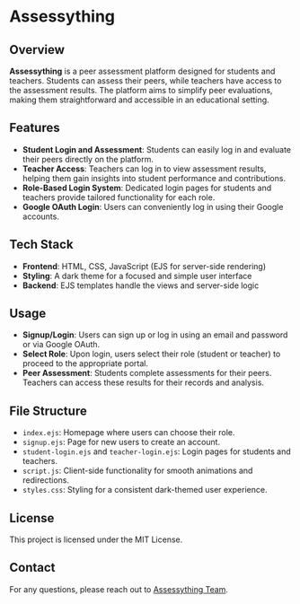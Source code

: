 # Assessything

## Overview

**Assessything** is a peer assessment platform designed for students and teachers. Students can assess their peers, while teachers have access to the assessment results. The platform aims to simplify peer evaluations, making them straightforward and accessible in an educational setting.

## Features

- **Student Login and Assessment**: Students can easily log in and evaluate their peers directly on the platform.
- **Teacher Access**: Teachers can log in to view assessment results, helping them gain insights into student performance and contributions.
- **Role-Based Login System**: Dedicated login pages for students and teachers provide tailored functionality for each role.
- **Google OAuth Login**: Users can conveniently log in using their Google accounts.


## Tech Stack

- **Frontend**: HTML, CSS, JavaScript (EJS for server-side rendering)
- **Styling**: A dark theme for a focused and simple user interface
- **Backend**: EJS templates handle the views and server-side logic

## Usage

- **Signup/Login**: Users can sign up or log in using an email and password or via Google OAuth.
- **Select Role**: Upon login, users select their role (student or teacher) to proceed to the appropriate portal.
- **Peer Assessment**: Students complete assessments for their peers. Teachers can access these results for their records and analysis.

## File Structure

- `index.ejs`: Homepage where users can choose their role.
- `signup.ejs`: Page for new users to create an account.
- `student-login.ejs` and `teacher-login.ejs`: Login pages for students and teachers.
- `script.js`: Client-side functionality for smooth animations and redirections.
- `styles.css`: Styling for a consistent dark-themed user experience.

## License

This project is licensed under the MIT License.

## Contact

For any questions, please reach out to [Assessything Team](mailto:p.hejazi@gmail.com).
